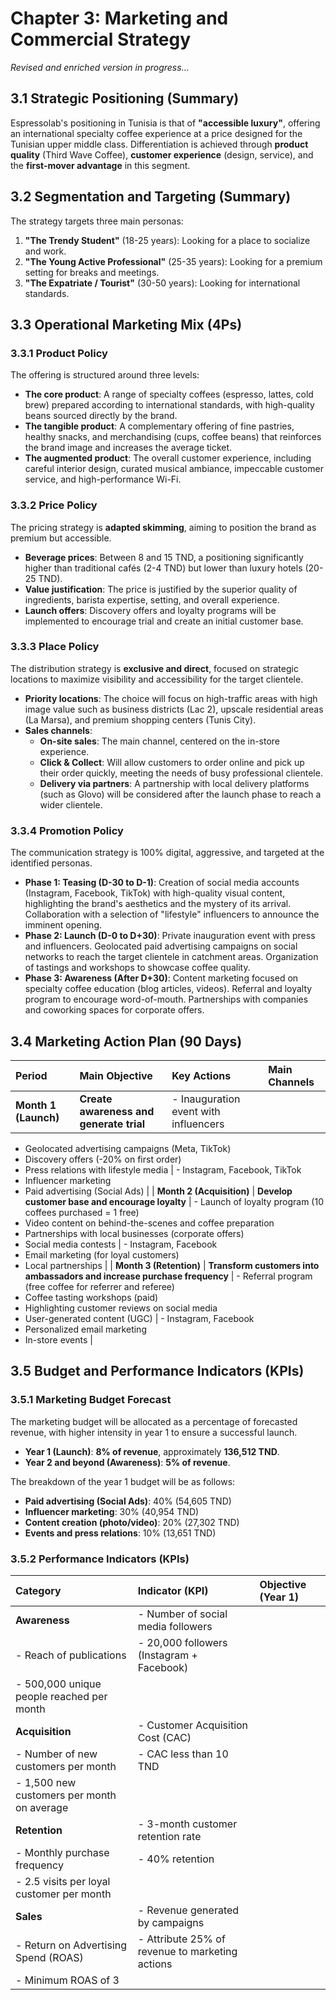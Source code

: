 # Chapter 3: Marketing and Commercial Strategy

*Revised and enriched version in progress...*

## 3.1 Strategic Positioning (Summary)

Espressolab's positioning in Tunisia is that of **"accessible luxury"**, offering an international specialty coffee experience at a price designed for the Tunisian upper middle class. Differentiation is achieved through **product quality** (Third Wave Coffee), **customer experience** (design, service), and the **first-mover advantage** in this segment.

## 3.2 Segmentation and Targeting (Summary)

The strategy targets three main personas:
1. **"The Trendy Student"** (18-25 years): Looking for a place to socialize and work.
2. **"The Young Active Professional"** (25-35 years): Looking for a premium setting for breaks and meetings.
3. **"The Expatriate / Tourist"** (30-50 years): Looking for international standards.

## 3.3 Operational Marketing Mix (4Ps)

### 3.3.1 Product Policy

The offering is structured around three levels:
- **The core product**: A range of specialty coffees (espresso, lattes, cold brew) prepared according to international standards, with high-quality beans sourced directly by the brand.
- **The tangible product**: A complementary offering of fine pastries, healthy snacks, and merchandising (cups, coffee beans) that reinforces the brand image and increases the average ticket.
- **The augmented product**: The overall customer experience, including careful interior design, curated musical ambiance, impeccable customer service, and high-performance Wi-Fi.

### 3.3.2 Price Policy

The pricing strategy is **adapted skimming**, aiming to position the brand as premium but accessible.
- **Beverage prices**: Between 8 and 15 TND, a positioning significantly higher than traditional cafés (2-4 TND) but lower than luxury hotels (20-25 TND).
- **Value justification**: The price is justified by the superior quality of ingredients, barista expertise, setting, and overall experience.
- **Launch offers**: Discovery offers and loyalty programs will be implemented to encourage trial and create an initial customer base.

### 3.3.3 Place Policy

The distribution strategy is **exclusive and direct**, focused on strategic locations to maximize visibility and accessibility for the target clientele.
- **Priority locations**: The choice will focus on high-traffic areas with high image value such as business districts (Lac 2), upscale residential areas (La Marsa), and premium shopping centers (Tunis City).
- **Sales channels**:
    - **On-site sales**: The main channel, centered on the in-store experience.
    - **Click & Collect**: Will allow customers to order online and pick up their order quickly, meeting the needs of busy professional clientele.
    - **Delivery via partners**: A partnership with local delivery platforms (such as Glovo) will be considered after the launch phase to reach a wider clientele.

### 3.3.4 Promotion Policy

The communication strategy is 100% digital, aggressive, and targeted at the identified personas.
- **Phase 1: Teasing (D-30 to D-1)**: Creation of social media accounts (Instagram, Facebook, TikTok) with high-quality visual content, highlighting the brand's aesthetics and the mystery of its arrival. Collaboration with a selection of "lifestyle" influencers to announce the imminent opening.
- **Phase 2: Launch (D-0 to D+30)**: Private inauguration event with press and influencers. Geolocated paid advertising campaigns on social networks to reach the target clientele in catchment areas. Organization of tastings and workshops to showcase coffee quality.
- **Phase 3: Awareness (After D+30)**: Content marketing focused on specialty coffee education (blog articles, videos). Referral and loyalty program to encourage word-of-mouth. Partnerships with companies and coworking spaces for corporate offers.

## 3.4 Marketing Action Plan (90 Days)

| Period | Main Objective | Key Actions | Main Channels |
| :--- | :--- | :--- | :--- |
| **Month 1 (Launch)** | **Create awareness and generate trial** | - Inauguration event with influencers
- Geolocated advertising campaigns (Meta, TikTok)
- Discovery offers (-20% on first order)
- Press relations with lifestyle media | - Instagram, Facebook, TikTok
- Influencer marketing
- Paid advertising (Social Ads) |
| **Month 2 (Acquisition)** | **Develop customer base and encourage loyalty** | - Launch of loyalty program (10 coffees purchased = 1 free)
- Video content on behind-the-scenes and coffee preparation
- Partnerships with local businesses (corporate offers)
- Social media contests | - Instagram, Facebook
- Email marketing (for loyal customers)
- Local partnerships |
| **Month 3 (Retention)** | **Transform customers into ambassadors and increase purchase frequency** | - Referral program (free coffee for referrer and referee)
- Coffee tasting workshops (paid)
- Highlighting customer reviews on social media
- User-generated content (UGC) | - Instagram, Facebook
- Personalized email marketing
- In-store events |

## 3.5 Budget and Performance Indicators (KPIs)

### 3.5.1 Marketing Budget Forecast

The marketing budget will be allocated as a percentage of forecasted revenue, with higher intensity in year 1 to ensure a successful launch.
- **Year 1 (Launch)**: **8% of revenue**, approximately **136,512 TND**.
- **Year 2 and beyond (Awareness)**: **5% of revenue**.

The breakdown of the year 1 budget will be as follows:
- **Paid advertising (Social Ads)**: 40% (54,605 TND)
- **Influencer marketing**: 30% (40,954 TND)
- **Content creation (photo/video)**: 20% (27,302 TND)
- **Events and press relations**: 10% (13,651 TND)

### 3.5.2 Performance Indicators (KPIs)

| Category | Indicator (KPI) | Objective (Year 1) |
| :--- | :--- | :--- |
| **Awareness** | - Number of social media followers
- Reach of publications | - 20,000 followers (Instagram + Facebook)
- 500,000 unique people reached per month |
| **Acquisition** | - Customer Acquisition Cost (CAC)
- Number of new customers per month | - CAC less than 10 TND
- 1,500 new customers per month on average |
| **Retention** | - 3-month customer retention rate
- Monthly purchase frequency | - 40% retention
- 2.5 visits per loyal customer per month |
| **Sales** | - Revenue generated by campaigns
- Return on Advertising Spend (ROAS) | - Attribute 25% of revenue to marketing actions
- Minimum ROAS of 3 |
